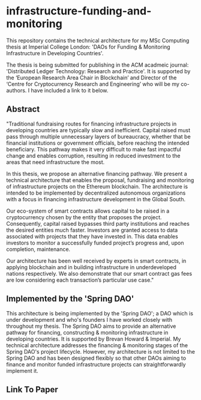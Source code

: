# infrastructure-funding-and-monitoring

This repository contains the technical architecture for my MSc Computing thesis at Imperial College London: 'DAOs for Funding & Monitoring Infrastructure in Developing Countries'.

The thesis is being submitted for publishing in the ACM acadmeic journal: 'Distributed Ledger Technology: Research and Practice'. It is supported by the ‘European Research Area Chair in Blockchain’ and Director of the ‘Centre for Cryptocurrency Research and Engineering’ who will be my co-authors. I have included a link to it below.

## Abstract

"Traditional fundraising routes for financing infrastructure projects in developing countries are typically slow and inefficient. Capital raised must pass through multiple unnecessary layers of bureaucracy, whether that be financial institutions or government officials, before reaching the intended beneficiary. This pathway makes it very difficult to make fast impactful change and enables corruption, resulting in reduced investment to the areas that need infrastructure the most.

In this thesis, we propose an alternative financing pathway. We present a technical architecture that enables the proposal, fundraising and monitoring of infrastructure projects on the Ethereum blockchain. The architecture is intended to be implemented by decentralized autonomous organizations with a focus in financing infrastructure development in the Global South.

Our eco-system of smart contracts allows capital to be raised in a cryptocurrency chosen by the entity that proposes the project. Consequently, capital raised bypasses third party institutions and reaches the desired entities much faster. Investors are granted access to data associated with projects that they have invested in. This data enables investors to monitor a successfully funded project’s progress and, upon completion, maintenance.

Our architecture has been well received by experts in smart contracts, in applying blockchain and in building infrastructure in underdeveloped nations respectively. We also demonstrate that our smart contract gas fees are low considering each transaction’s particular use case."

## Implemented by the 'Spring DAO'

This architecture is being implemented by the 'Spring DAO'; a DAO which is under development and who's founders I have worked closely with throughout my thesis. The Spring DAO aims to provide an alternative pathway for financing, constructing & monitoring infrastructure in developing countries. It is supported by Brevan Howard & Imperial. My technical architecture addresses the financing & monitoring stages of the Spring DAO's project lifecycle. However, my architecture is not limited to the Spring DAO and has been designed flexibly so that other DAOs aiming to finance and monitor funded infrastructure projects can straightforwardly implement it.

## Link To Paper
